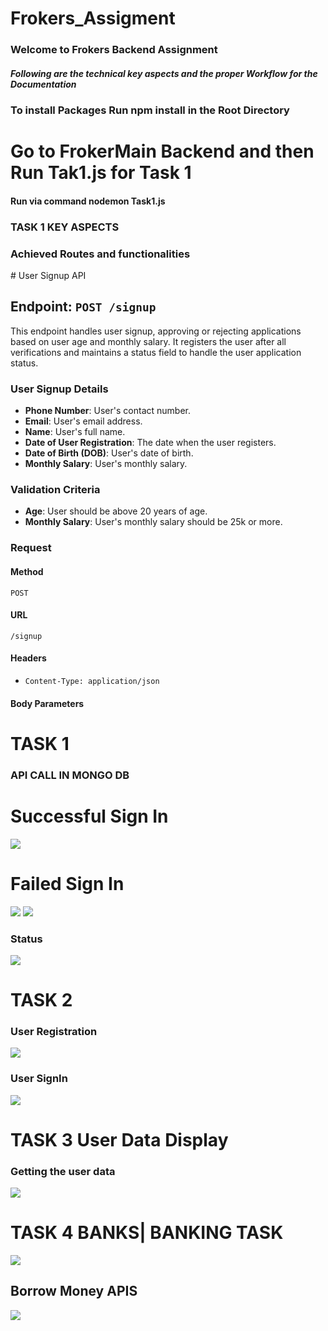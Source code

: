 ﻿# Frokers_Assigment

### Welcome to Frokers Backend Assignment 

##### Following are the technical key aspects and the proper Workflow for the Documentation

<h3>To install Packages Run npm install in the Root Directory</h3>

<h1>Go to FrokerMain Backend and then Run Tak1.js for Task 1 </h1>

<h4>Run via command nodemon Task1.js</h4>


<h3>TASK 1 KEY ASPECTS</h3>

<h3>Achieved Routes and functionalities</h3>
# User Signup API

## Endpoint: `POST /signup`

This endpoint handles user signup, approving or rejecting applications based on user age and monthly salary. It registers the user after all verifications and maintains a status field to handle the user application status.

### User Signup Details
- **Phone Number**: User's contact number.
- **Email**: User's email address.
- **Name**: User's full name.
- **Date of User Registration**: The date when the user registers.
- **Date of Birth (DOB)**: User's date of birth.
- **Monthly Salary**: User's monthly salary.

### Validation Criteria
- **Age**: User should be above 20 years of age.
- **Monthly Salary**: User's monthly salary should be 25k or more.

### Request
#### Method
`POST`

#### URL
`/signup`

#### Headers
- `Content-Type: application/json`

#### Body Parameters

# TASK 1
<h3>API CALL IN MONGO DB</h3>

<h1>Successful Sign In</h1>

<img src="Images\Success.jpg">


<h1>Failed Sign In</h1>
<img src="Images\Fail.jpg">

<img src="Images\Register.jpg">

### Status

<img src="Images\Status.jpg">





# TASK 2

### User Registration
<img src="Images\UserRegister.jpg">


### User SignIn
<img src="Images\UserLogin.jpg">




# TASK 3 User Data Display
### Getting the user data
<img src="Images\A121.jpg">



# TASK 4 BANKS| BANKING TASK
<img src="Images\GetUser.jpg">


## Borrow Money APIS
<img src="Images\UserFound.jpg">
